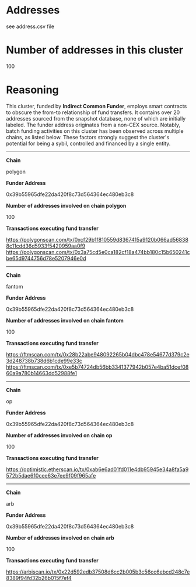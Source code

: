 # Addresses

see address.csv file

# Number of addresses in this cluster

100

# Reasoning

This cluster, funded by **Indirect Common Funder**, employs smart contracts to obscure the from-to relationship of fund transfers. It contains over 20 addresses sourced from the snapshot database, none of which are initially labeled. The funder address originates from a non-CEX source. Notably, batch funding activities on this cluster has been observed across multiple chains, as listed below. These factors strongly suggest the cluster's potential for being a sybil, controlled and financed by a single entity.


---

**Chain**

polygon

**Funder Address**

0x39b55965dfe22da420f8c73d564364ec480eb3c8

**Number of addresses involved on chain polygon**

100

**Transactions executing fund transfer**

https://polygonscan.com/tx/0xcf29b1f810559d8367415a9120b066ad568388c11cdd36d5933f5420959aa0f9
https://polygonscan.com/tx/0x3a75cd5e0ca182cf18a474bb180c15b650241cbe65d9744756d78e5207946e0d


---

**Chain**

fantom

**Funder Address**

0x39b55965dfe22da420f8c73d564364ec480eb3c8

**Number of addresses involved on chain fantom**

100

**Transactions executing fund transfer**

https://ftmscan.com/tx/0x28b22abe948092265b04dbc478e54677d379c2e3d248738b738d6b1cde99e33c
https://ftmscan.com/tx/0xe5b74724db56bb3341377942b057e4ba51dcef0860a9a780b14663dd52988fe1


---

**Chain**

op

**Funder Address**

0x39b55965dfe22da420f8c73d564364ec480eb3c8

**Number of addresses involved on chain op**

100

**Transactions executing fund transfer**

https://optimistic.etherscan.io/tx/0xab6e6ad01fd011e4db95945e34a8fa5a9572b5dae610cee63e7ee9f09f965afe


---

**Chain**

arb

**Funder Address**

0x39b55965dfe22da420f8c73d564364ec480eb3c8

**Number of addresses involved on chain arb**

100

**Transactions executing fund transfer**

https://arbiscan.io/tx/0x22d592edb37508d6cc2b005b3c56cc6ebcd248c7e8389f94fd32b26b015f7ef4

